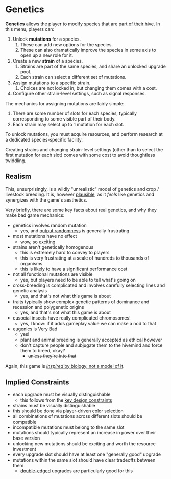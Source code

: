 # Genetics

**Genetics** allows the player to modify species that are [part of their hive](domestication.md).
In this menu, players can:

1. Unlock **mutations** for a species.
   1. These can add new options for the species.
   2. These can also dramatically improve the species in some axis to open up a new role for it.
2. Create a new **strain** of a species.
   1. Strains are part of the same species, and share an unlocked upgrade pool.
   2. Each strain can select a different set of mutations.
3. Assign mutations to a specific strain.
   1. Choices are not locked in, but changing them comes with a cost.
4. Configure other strain-level settings, such as signal responses.

The mechanics for assigning mutations are fairly simple:

1. There are some number of slots for each species, typically corresponding to some visible part of their body.
2. Each strain may select up to 1 mutation for each slot.

To unlock mutations, you must acquire resources, and perform research at a dedicated species-specific facility.

Creating strains and changing strain-level settings (other than to select the first mutation for each slot) comes with some cost to avoid thoughtless twiddling.

## Realism

This, unsurprisingly, is a wildly "unrealistic" model of genetics and crop / livestock breeding.
It is, however [plausible](../glossary.md#plausibility-and-realism), as it *feels* like genetics and synergizes with the game's aesthetics.

Very briefly, there are some key facts about real genetics, and why they make bad game mechanics:

- genetics involves random mutation
  - yes, and [output randomness](../glossary.md#randomness) is generally frustrating
- most mutations have no effect
  - wow, so exciting
- strains aren't genetically homogenous
  - this is extremely hard to convey to players
  - this is very frustrating at a scale of hundreds to thousands of organisms
  - this is likely to have a significant performance cost
- not all functional mutations are visible
  - yes, but players need to be able to tell what's going on
- cross-breeding is complicated and involves carefully selecting lines and genetic analysis
  - yes, and that's not what this game is about
- traits typically show complex genetic patterns of dominance and recession and polygenetic origins
  - yes, and that's not what this game is about
- eusocial insects have really complicated chromosomes!
  - yes, I know: if it adds gameplay value we can make a nod to that
- eugenics is Very Bad
  - yes!
  - plant and animal breeding is generally accepted as ethical however
  - don't capture people and subjugate them to the hivemind and force them to breed, okay?
    - ~~unless they're into that~~

Again, this game is [*inspired* by biology, not a model of it](../high-level/game-thesis.md).

## Implied Constraints

- each upgrade must be visually distinguishable
  - this follows from the [key design constraints](../high-level/game-thesis.md#key-design-constraints)
- strains must be visually distinguishable
- this should be done via player-driven color selection
- all combinations of mutations across different slots should be compatible
- incompatible mutations must belong to the same slot
- mutations should typically represent an increase in power over their base version
- unlocking new mutations should be exciting and worth the resource investment
- every upgrade slot should have at least one "generally good" upgrade
- mutations within the same slot should have clear tradeoffs between them
  - [double-edged](../glossary.md#double-edged) upgrades are particularly good for this

